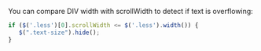 You can compare DIV width with scrollWidth to detect if text is overflowing:
```javascript
if ($('.less')[0].scrollWidth <= $('.less').width()) {
   $(".text-size").hide();
}
```
